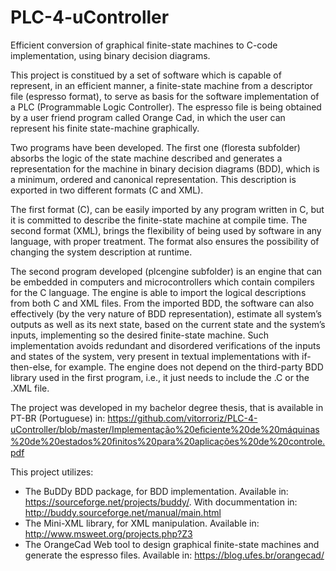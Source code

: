 # PLC-4-uController
Efficient conversion of graphical finite-state machines to C-code implementation, using binary decision diagrams.

This project is constitued by a set of software which is capable of represent, in an efficient manner, a finite-state machine from a descriptor file (espresso format), to serve as basis for the software implementation of a PLC (Programmable Logic Controller). The espresso file is being obtained by a user friend program called Orange Cad, in which the user can represent his finite state-machine graphically.

Two programs have been developed. The first one (floresta subfolder) absorbs the logic of the state machine described and generates a representation for the machine in binary decision diagrams (BDD), which is a minimum, ordered and canonical representation. This description is exported in two different formats (C and XML). 

The first format (C), can be easily imported by any program written in C, but it is committed to describe the finite-state machine at compile time. The second format (XML), brings the flexibility of being used by software in any language, with proper treatment. The format also ensures the possibility of changing the system description at runtime.

The second program developed (plcengine subfolder) is an engine that can be embedded in computers and microcontrollers which contain compilers for the C language. The engine is able to import the logical descriptions from both C and XML files. From the imported BDD, the software can also effectively (by the very nature of BDD representation), estimate all system’s outputs as well as its next state, based on the current state and the system’s inputs, implementing so the desired finite-state machine. Such implementation avoids redundant and disordered verifications of the inputs and states of the system, very present in textual implementations with if-then-else, for example. The engine does not depend on the third-party BDD library used in the first program, i.e., it just needs to include the .C or the .XML file. 

The project was developed in my bachelor degree thesis, that is available in PT-BR (Portuguese) in: https://github.com/vitorroriz/PLC-4-uController/blob/master/Implementação%20eﬁciente%20de%20máquinas%20de%20estados%20ﬁnitos%20para%20aplicações%20de%20controle.pdf

This project utilizes:

* The BuDDy BDD package, for BDD implementation. Available in: https://sourceforge.net/projects/buddy/. With docummentation in: http://buddy.sourceforge.net/manual/main.html
* The Mini-XML library, for XML manipulation. Available in: http://www.msweet.org/projects.php?Z3
* The OrangeCad Web tool to design graphical finite-state machines and generate the espresso files. Available in: https://blog.ufes.br/orangecad/

